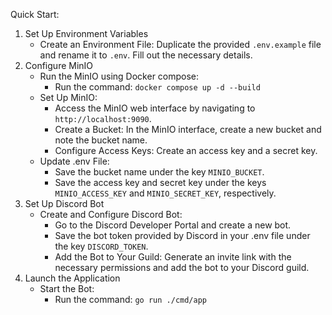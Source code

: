 Quick Start:

1. Set Up Environment Variables <br>
    * Create an Environment File: Duplicate the provided `.env.example` file and rename it to `.env`. Fill out the necessary details. <br>
2. Configure MinIO <br>
    * Run the MinIO using Docker compose:
        * Run the command: `docker compose up -d --build` <br>
    * Set Up MinIO: <br>
      * Access the MinIO web interface by navigating to `http://localhost:9090`. <br>
      * Create a Bucket: In the MinIO interface, create a new bucket and note the bucket name. <br>
      * Configure Access Keys: Create an access key and a secret key. <br>
    * Update .env File: <br>
      * Save the bucket name under the key `MINIO_BUCKET`. <br>
      * Save the access key and secret key under the keys `MINIO_ACCESS_KEY` and `MINIO_SECRET_KEY`, respectively. <br>
3. Set Up Discord Bot <br>
    * Create and Configure Discord Bot: <br>
      * Go to the Discord Developer Portal and create a new bot. <br>
      * Save the bot token provided by Discord in your .env file under the key `DISCORD_TOKEN`. <br>
      * Add the Bot to Your Guild: Generate an invite link with the necessary permissions and add the bot to your Discord guild. <br>
4. Launch the Application <br>
    * Start the Bot: <br>
      * Run the command: `go run ./cmd/app` <br>

